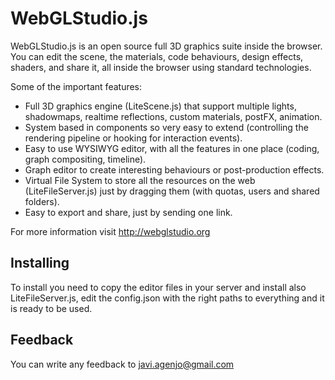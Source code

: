 # WebGLStudio.js

WebGLStudio.js is an open source full 3D graphics suite inside the browser. You can edit the scene, the materials, code behaviours, design effects, shaders, and share it, all inside the browser using standard technologies.

Some of the important features:

 * Full 3D graphics engine (LiteScene.js) that support multiple lights, shadowmaps, realtime reflections, custom materials, postFX, animation.
 * System based in components so very easy to extend (controlling the rendering pipeline or hooking for interaction events).
 * Easy to use WYSIWYG editor, with all the features in one place (coding, graph compositing, timeline).
 * Graph editor to create interesting behaviours or post-production effects.
 * Virtual File System to store all the resources on the web (LiteFileServer.js) just by dragging them (with quotas, users and shared folders).
 * Easy to export and share, just by sending one link.

For more information visit http://webglstudio.org

Installing
----------

To install you need to copy the editor files in your server and install also LiteFileServer.js, edit the config.json with the right paths to everything and it is ready to be used.

Feedback
--------

You can write any feedback to javi.agenjo@gmail.com
